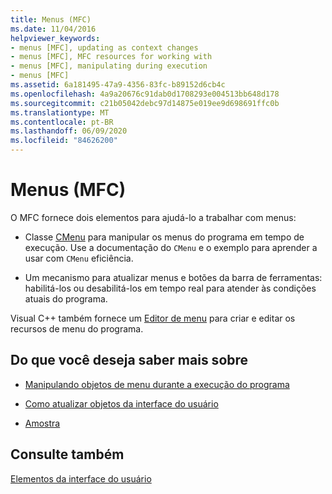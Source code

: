 ```yaml
---
title: Menus (MFC)
ms.date: 11/04/2016
helpviewer_keywords:
- menus [MFC], updating as context changes
- menus [MFC], MFC resources for working with
- menus [MFC], manipulating during execution
- menus [MFC]
ms.assetid: 6a181495-47a9-4356-83fc-b89152d6cb4c
ms.openlocfilehash: 4a9a20676c91dab0d1708293e004513bb648d178
ms.sourcegitcommit: c21b05042debc97d14875e019ee9d698691ffc0b
ms.translationtype: MT
ms.contentlocale: pt-BR
ms.lasthandoff: 06/09/2020
ms.locfileid: "84626200"
---
```

# <a name="menus-mfc"></a>Menus (MFC)

O MFC fornece dois elementos para ajudá-lo a trabalhar com menus:

- Classe [CMenu](reference/cmenu-class.md) para manipular os menus do programa em tempo de execução. Use a documentação do `CMenu` e o exemplo para aprender a usar com `CMenu` eficiência.

- Um mecanismo para atualizar menus e botões da barra de ferramentas: habilitá-los ou desabilitá-los em tempo real para atender às condições atuais do programa.

Visual C++ também fornece um [Editor de menu](../windows/menu-editor.md) para criar e editar os recursos de menu do programa.

## <a name="what-do-you-want-to-know-more-about"></a>Do que você deseja saber mais sobre

- [Manipulando objetos de menu durante a execução do programa](manipulating-menus-during-program-execution.md)

- [Como atualizar objetos da interface do usuário](how-to-update-user-interface-objects.md)

- [Amostra](menu-sample-list.md)

## <a name="see-also"></a>Consulte também

[Elementos da interface do usuário](user-interface-elements-mfc.md)
